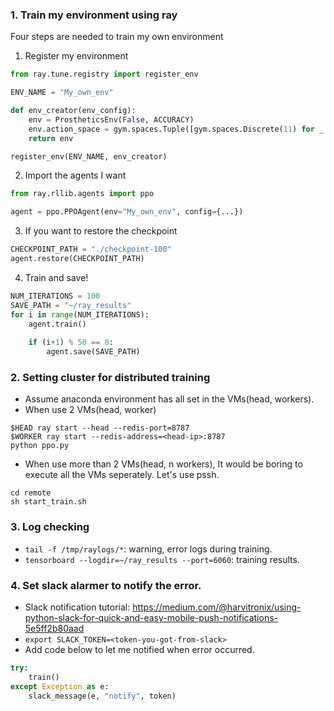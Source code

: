 ### 1. Train my environment using ray  
Four steps are needed to train my own environment
1. Register my environment 
```python
from ray.tune.registry import register_env

ENV_NAME = "My_own_env"

def env_creator(env_config):
    env = ProstheticsEnv(False, ACCURACY)
    env.action_space = gym.spaces.Tuple([gym.spaces.Discrete(11) for _ in range(19)])
    return env

register_env(ENV_NAME, env_creator)
```

2. Import the agents I want
```python
from ray.rllib.agents import ppo

agent = ppo.PPOAgent(env="My_own_env", config={...})
```

3. If you want to restore the checkpoint

```python
CHECKPOINT_PATH = "./checkpoint-100"
agent.restore(CHECKPOINT_PATH)
```

4. Train and save!
```python
NUM_ITERATIONS = 100
SAVE_PATH = "~/ray_results"
for i in range(NUM_ITERATIONS):
    agent.train()
    
    if (i+1) % 50 == 0:
        agent.save(SAVE_PATH)
```

### 2. Setting cluster for distributed training
- Assume anaconda environment has all set in the VMs(head, workers).
- When use 2 VMs(head, worker)
```
$HEAD ray start --head --redis-port=8787
$WORKER ray start --redis-address=<head-ip>:8787
python ppo.py
```

- When use more than 2 VMs(head, n workers), It would be boring to execute all the VMs seperately. Let's use pssh.
```
cd remote
sh start_train.sh
```

### 3. Log checking
- `tail -f /tmp/raylogs/*`: warning, error logs during training.
- `tensorboard --logdir=~/ray_results --port=6060`: training results.

### 4. Set slack alarmer to notify the error.
- Slack notification tutorial: https://medium.com/@harvitronix/using-python-slack-for-quick-and-easy-mobile-push-notifications-5e5ff2b80aad
- `export SLACK_TOKEN=<token-you-got-from-slack>`
- Add code below to let me notified when error occurred.
```python
try:
    train()
except Exception as e:
    slack_message(e, "notify", token)
```
